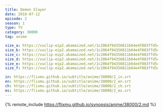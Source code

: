 ```yaml
---
title: Demon Slayer
date: 2010-07-12
episode: 2
season: 1
type: TV
category: 38000
tag: anime

size_a: https://vuclip-eip2.akamaized.net/1c2064f94356811b64e4f083ffd5c5df/vp63207_V20201001063143/hlsc_e2931_2.m3u8
size_b: https://vuclip-eip2.akamaized.net/1c2064f94356811b64e4f083ffd5c5df/vp63207_V20201001063143/hlsc_e2931_3.m3u8
size_c: https://vuclip-eip2.akamaized.net/1c2064f94356811b64e4f083ffd5c5df/vp63207_V20201001063143/hlsc_e2931_4.m3u8
size_d: https://vuclip-eip2.akamaized.net/1c2064f94356811b64e4f083ffd5c5df/vp63207_V20201001063143/hlsc_e2931_5.m3u8
size_e: https://vuclip-eip2.akamaized.net/1c2064f94356811b64e4f083ffd5c5df/vp63207_V20201001063143/hlsc_e2931_6.m3u8
size_f: https://vuclip-eip2.akamaized.net/1c2064f94356811b64e4f083ffd5c5df/vp63207_V20201001063143/hlsc_e2931_7.m3u8

in: https://flixmu.github.io/subtitle/anime/38000/2_in.srt
en: https://flixmu.github.io/subtitle/anime/38000/2_en.srt
ch: https://flixmu.github.io/subtitle/anime/38000/2_ch.srt
ms: https://flixmu.github.io/subtitle/anime/38000/2_ms.srt
---
```

{% remote_include https://flixmu.github.io/synopsis/anime/38000/2.md %}
